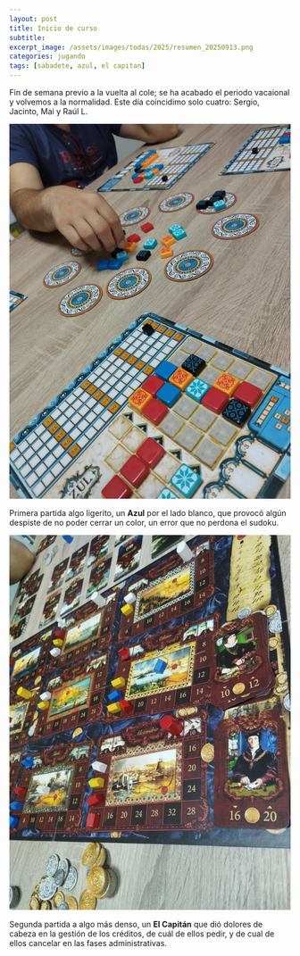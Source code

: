 ```yaml
---
layout: post
title: Inicio de curso
subtitle: 
excerpt_image: /assets/images/todas/2025/resumen_20250913.png
categories: jugando
tags: [sabadete, azul, el capitan]
---
```

Fin de semana previo a la vuelta al cole; se ha acabado el periodo vacaional y volvemos a la normalidad. Este día coincidimo solo cuatro: Sergio, Jacinto, Mai y Raúl L.

![](/assets/images/todas/2025/partida_azul_20250913.jpg)

Primera partida algo ligerito, un <b>Azul</b> por el lado blanco, que provocó algún despiste de no poder cerrar un color, un error que no perdona el sudoku.

![](/assets/images/todas/2025/partida_elcapitan_20250913.jpg)

Segunda partida a algo más denso, un <b>El Capitán</b> que dió dolores de cabeza en la gestión de los créditos, de cuál de ellos pedir, y de cual de ellos cancelar en las fases administrativas.